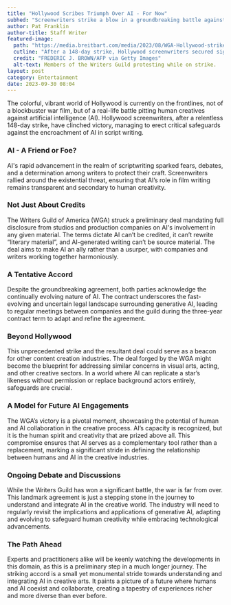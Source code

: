 ```yaml
---
title: "Hollywood Scribes Triumph Over AI - For Now"
subhed: "Screenwriters strike a blow in a groundbreaking battle against artificial intelligence in film scriptwriting."
author: Pat Franklin
author-title: Staff Writer
featured-image: 
  path: "https://media.breitbart.com/media/2023/08/WGA-Hollywood-strike-writers-strike-getty-640x480.jpg"
  cutline: "After a 148-day strike, Hollywood screenwriters secured significant guardrails against the use of artificial intelligence in one of the first major labor battles over generative AI in the workplace"
  credit: "FREDERIC J. BROWN/AFP via Getty Images"
  alt-text: Members of the Writers Guild protesting while on strike.
layout: post
category: Entertainment
date: 2023-09-30 08:04
---
```


The colorful, vibrant world of Hollywood is currently on the frontlines, not of a blockbuster war film, but of a real-life battle pitting human creatives against artificial intelligence (AI). Hollywood screenwriters, after a relentless 148-day strike, have clinched victory, managing to erect critical safeguards against the encroachment of AI in script writing.

### AI - A Friend or Foe?
AI's rapid advancement in the realm of scriptwriting sparked fears, debates, and a determination among writers to protect their craft. Screenwriters rallied around the existential threat, ensuring that AI’s role in film writing remains transparent and secondary to human creativity. 

### Not Just About Credits
The Writers Guild of America (WGA) struck a preliminary deal mandating full disclosure from studios and production companies on AI's involvement in any given material. The terms dictate AI can’t be credited, it can’t rewrite “literary material”, and AI-generated writing can’t be source material. The deal aims to make AI an ally rather than a usurper, with companies and writers working together harmoniously.

### A Tentative Accord
Despite the groundbreaking agreement, both parties acknowledge the continually evolving nature of AI. The contract underscores the fast-evolving and uncertain legal landscape surrounding generative AI, leading to regular meetings between companies and the guild during the three-year contract term to adapt and refine the agreement.

### Beyond Hollywood
This unprecedented strike and the resultant deal could serve as a beacon for other content creation industries. The deal forged by the WGA might become the blueprint for addressing similar concerns in visual arts, acting, and other creative sectors. In a world where AI can replicate a star’s likeness without permission or replace background actors entirely, safeguards are crucial.

### A Model for Future AI Engagements
The WGA’s victory is a pivotal moment, showcasing the potential of human and AI collaboration in the creative process. AI’s capacity is recognized, but it is the human spirit and creativity that are prized above all. This compromise ensures that AI serves as a complementary tool rather than a replacement, marking a significant stride in defining the relationship between humans and AI in the creative industries.

### Ongoing Debate and Discussions
While the Writers Guild has won a significant battle, the war is far from over. This landmark agreement is just a stepping stone in the journey to understand and integrate AI in the creative world. The industry will need to regularly revisit the implications and applications of generative AI, adapting and evolving to safeguard human creativity while embracing technological advancements.

### The Path Ahead
Experts and practitioners alike will be keenly watching the developments in this domain, as this is a preliminary step in a much longer journey. The striking accord is a small yet monumental stride towards understanding and integrating AI in creative arts. It paints a picture of a future where humans and AI coexist and collaborate, creating a tapestry of experiences richer and more diverse than ever before.

